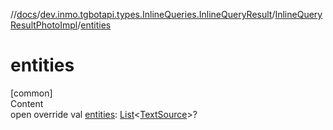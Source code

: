 //[docs](../../../index.md)/[dev.inmo.tgbotapi.types.InlineQueries.InlineQueryResult](../index.md)/[InlineQueryResultPhotoImpl](index.md)/[entities](entities.md)



# entities  
[common]  
Content  
open override val [entities](entities.md): [List](https://kotlinlang.org/api/latest/jvm/stdlib/kotlin.collections/-list/index.html)<[TextSource](../../dev.inmo.tgbotapi.CommonAbstracts/-text-source/index.md)>?  



